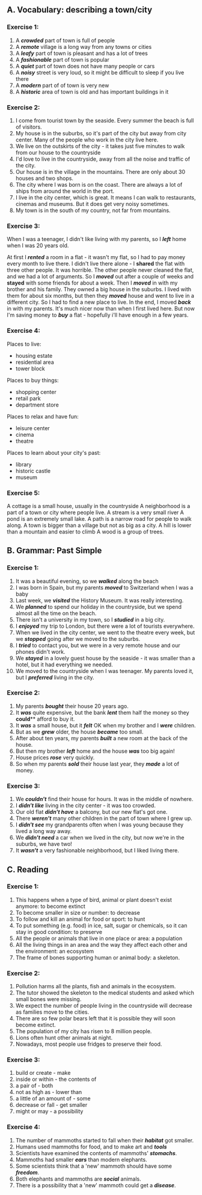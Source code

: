 ## A. Vocabulary: describing a town/city

### Exercise 1: 
1) A ***crowded*** part of town is full of people
2) A ***remote*** village is a long way from any towns or cities
3) A ***leafy*** part of town is pleasant and has a lot of trees
4) A ***fashionable*** part of town is popular
5) A ***quiet*** part of town does not have many people or cars
6) A ***noisy*** street is very loud, so it might be difficult to sleep if you live there
7) A ***modern*** part of of town is very new
8) A ***historic*** area of town is old and has important buildings in it

### Exercise 2:
1) I come from tourist town by the seaside. Every summer the beach is full of visitors.
2) My house is in the suburbs, so it's part of the city but away from city center. Many of the people who work in the city live here.
3) We live on the outskirts of the city - it takes just five minutes to walk from our house to the countryside
4) I'd love to live in the countryside, away from all the noise and traffic of the city.
5) Our house is in the village in the mountains. There are only about 30 houses and two shops.
6) The city where I was born is on the coast. There are always a lot of ships from around the world in the port.
7) I live in the city center, which is great. It means I can walk to restaurants, cinemas and museums. But it does get very noisy sometimes.
8) My town is in the south of my country, not far from mountains.

### Exercise 3:

When I was a teenager, I didn't like living with my parents, so I ***left*** home when I was 20 years old.

At first I ***rented*** a room in a flat - it wasn't my flat, so I had to pay money every month to live there. I didn't live there alone - I **shared** the flat with three other people. It was horrible. The other people never cleaned the flat, and we had a lot of arguments. So I ***moved*** out after a couple of weeks and **stayed** with some friends for about a week. Then I ***moved*** in with my brother and his family. They owned a big house in the suburbs. I lived with them for about six months, but then they ***moved*** house and went to live in a different city. So I had to find a new place to live. In the end, I moved ***back*** in with my parents. It's much nicer now than when I first lived here. But now I'm saving money to ***buy*** a flat - hopefully i'll have enough in a few years.


### Exercise 4:
Places to live:
- housing estate
- residential area
- tower block

Places to buy things:
- shopping center
- retail park
- department store

Places to relax and have fun:
- leisure center
- cinema
- theatre

Places to learn about your city's past:
- library
- historic castle
- museum

### Exercise 5:
A cottage is a small house, usually in the countryside
A neighborhood is a part of a town or city where people live.
A stream is a very small river
A pond is an extremely small lake.
A path is a narrow road for people to walk along.
A town is bigger than a village but not as big as a city.
A hill is lower than a mountain and easier to climb
A wood is a group of trees.

## B. Grammar: Past Simple
### Exercise 1:
1) It was a beautiful evening, so we ***walked*** along the beach
2) I was born in Spain, but my parents ***moved*** to Switzerland when I was a baby
3) Last week, we ***visited*** the History Museum. It was really interesting.
4) We ***planned*** to spend our holiday in the countryside, but we spend almost all the time on the beach.
5) There isn't a university in my town, so I ***studied*** in a big city.
6) I ***enjoyed*** my trip to London, but there were a lot of tourists everywhere.
7) When we lived in the city center, we went to the theatre every week, but we ***stopped*** going after we moved to the suburbs.
8) I ***tried*** to contact you, but we were in a very remote house and our phones didn't work.
9) We ***stayed*** in a lovely guest house by the seaside - it was smaller than a hotel, but it had everything we needed.
10) We moved to the countryside when I was teenager. My parents loved it, but I ***preferred*** living in the city.

### Exercise 2:
1) My parents ***bought*** their house 20 years ago.
2) It ***was*** quite expensive, but the bank ***lent*** them half the money so they **could**** afford to buy it.
3) It ***was*** a small house, but it ***felt*** OK when my brother and I ***were*** children.
4) But as we ***grew*** older, the house ***became*** too small.
5) After about ten years, my parents ***built*** a new room at the back of the house.
6) But then my brother ***left*** home and the house ***was*** too big again!
7) House prices ***rose*** very quickly.
8) So when my parents ***sold*** their house last year, they ***made*** a lot of money.

### Exercise 3: 
1) We ***couldn't*** find their house for hours. It was in the middle of nowhere.
2) I ***didn't like*** living in the city center - it was too crowded.
3) Our old flat ***didn't have*** a balcony, but our new flat's got one.
4) There ***weren't*** many other children in the part of town where I grew up.
5) I ***didn't see*** my grandparents often when I was young because they lived a long way away.
6) We ***didn't need*** a car when we lived in the city, but now we're in the suburbs, we have two!
7) It ***wasn't*** a very fashionable neighborhood, but I liked living there.

## C. Reading

### Exercise 1: 
1. This happens when a type of bird, animal or plant doesn't exist anymore: to become extinct
2. To become smaller in size or number: to decrease
3. To follow and kill an animal for food or sport: to hunt
4. To put something (e.g. food) in ice, salt, sugar or chemicals, so it can stay in good condition: to preserve
5. All the people or animals that live in one place or area: a population
6. All the living things in an area and the way they affect each other and the environment: an ecosystem
7. The frame of bones supporting human or animal body: a skeleton.

### Exercise 2: 
1) Pollution harms all the plants, fish and animals in the ecosystem.
2) The tutor showed the skeleton to the medical students and asked which small bones were missing.
3) We expect the number of people living in the countryside will decrease as families move to the cities.
4) There are so few polar bears left that it is possible they will soon become extinct.
5) The population of my city has risen to 8 million people.
6) Lions often hunt other animals at night.
7) Nowadays, most people use fridges to preserve their food.

### Exercise 3:
1) build or create - make
2) inside or within - the contents of
3) a pair of - both
4) not as high as - lower than
5) a little of an amount of - some
6) decrease or fall - get smaller
7) might or may - a possibility

### Exercise 4:
1) The number of mammoths started to fall when their ***habitat*** got smaller.
2) Humans used mammoths for food, and to make art and ***tools***
3) Scientists have examined the contents of mammoths' ***stomachs***.
4) Mammoths had smaller ***ears*** than modern elephants.
5) Some scientists think that a 'new' mammoth should have some ***freedom***.
6) Both elephants and mammoths are ***social*** animals.
7) There is a possibility that a 'new' mammoth could get a ***disease***.

